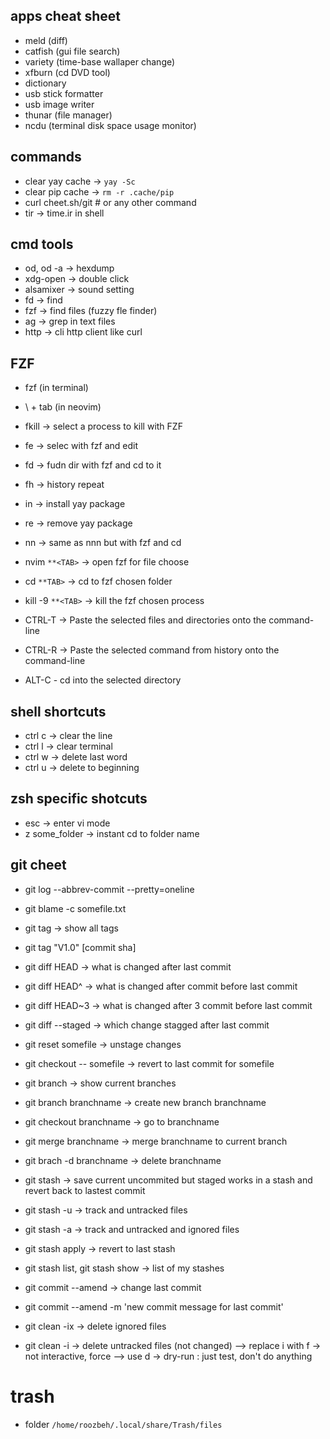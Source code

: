 ## apps cheat sheet

-   meld (diff)
-   catfish (gui file search)
-   variety (time-base wallaper change)
-   xfburn (cd DVD tool)
-   dictionary
-   usb stick formatter
-   usb image writer
-   thunar (file manager)
-   ncdu (terminal disk space usage monitor)

## commands

-   clear yay cache -> `yay -Sc`
-   clear pip cache -> `rm -r .cache/pip`
-   curl cheet.sh/git # or any other command
-   tir -> time.ir in shell

## cmd tools

-   od, od -a -> hexdump
-   xdg-open -> double click
-   alsamixer -> sound setting
-   fd -> find
-   fzf -> find files (fuzzy fle finder)
-   ag -> grep in text files
-   http -> cli http client like curl

## FZF

-   fzf (in terminal)
-   \ + tab (in neovim)

-   fkill -> select a process to kill with FZF
-   fe -> selec with fzf and edit
-   fd -> fudn dir with fzf and cd to it
-   fh -> history repeat
-   in -> install yay package
-   re -> remove yay package
-   nn -> same as nnn but with fzf and cd
-   nvim `**<TAB>` -> open fzf for file choose
-   cd `**TAB>` -> cd to fzf chosen folder
-   kill -9 `**<TAB>` -> kill the fzf chosen process
-   CTRL-T -> Paste the selected files and directories onto the command-line
-   CTRL-R -> Paste the selected command from history onto the command-line
-   ALT-C - cd into the selected directory

## shell shortcuts

-   ctrl c -> clear the line
-   ctrl l -> clear terminal
-   ctrl w -> delete last word
-   ctrl u -> delete to beginning

## zsh specific shotcuts

-   esc -> enter vi mode
-   z some_folder -> instant cd to folder name

## git cheet

-   git log --abbrev-commit --pretty=oneline
-   git blame -c somefile.txt

-   git tag -> show all tags
-   git tag "V1.0" [commit sha]

-   git diff HEAD -> what is changed after last commit
-   git diff HEAD^ -> what is changed after commit before last commit
-   git diff HEAD~3 -> what is changed after 3 commit before last commit

-   git diff --staged -> which change stagged after last commit
-   git reset somefile -> unstage changes
-   git checkout -- somefile -> revert to last commit for somefile

-   git branch -> show current branches
-   git branch branchname -> create new branch branchname
-   git checkout branchname -> go to branchname
-   git merge branchname -> merge branchname to current branch
-   git brach -d branchname -> delete branchname

-   git stash -> save current uncommited but staged works in a stash and revert back to lastest commit
-   git stash -u -> track and untracked files
-   git stash -a -> track and untracked and ignored files
-   git stash apply -> revert to last stash
-   git stash list, git stash show -> list of my stashes

-   git commit --amend -> change last commit
-   git commit --amend -m 'new commit message for last commit'

-   git clean -ix -> delete ignored files
-   git clean -i -> delete untracked files (not changed)
    --> replace i with f -> not interactive, force
    --> use d -> dry-run : just test, don't do anything

# trash

-   folder `/home/roozbeh/.local/share/Trash/files`
